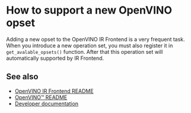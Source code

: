# How to support a new OpenVINO opset

Adding a new opset to the OpenVINO IR Frontend is a very frequent task. When you introduce a new operation set, you must also register it in `get_avalable_opsets()` function.
After that this operation set will automatically supported by IR Frontend.

## See also

 * [OpenVINO IR Frontend README](../README.md)
 * [OpenVINO™ README](../../../../README.md)
 * [Developer documentation](../../../../docs/dev/index.md)
